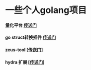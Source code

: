 # 一些个人golang项目

#### 量化平台 [传送门](https://github.com/HyEvil/lego/tree/master/trade_bot)

#### go struct转换插件 [传送门](https://github.com/HyEvil/lego/tree/master/snowplus_plugin)

#### zeus-tool [[传送门](https://github.com/HyEvil/lego/tree/master/zeus-tool)]

#### hydra 扩展 [[传送门](https://github.com/HyEvil/lego/tree/master/hydra_extension)]

